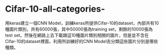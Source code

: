 # Cifar-10-all-categories-
用keras建立一個CNN Model，訓練keras所提供Cifar-10的dataset，內部共有10種圖片類別，共有60000張，其中50000張為training set，剩餘的10000張為test set。然後在網路上去下載跟這10種圖片類別相關的圖片，但是並不含在Cifar-10的dataset裡面，利用所訓練好的CNN Model去分類這些圖片分別是哪些種類。
